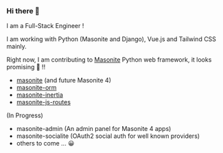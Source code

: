 ### Hi there 👋

I am a Full-Stack Engineer !

I am working with Python (Masonite and Django), Vue.js and Tailwind CSS mainly.

Right now, I am contributing to [Masonite](https://docs.masoniteproject.com/) Python web framework, it looks promising :rocket: !!
- [masonite](https://github.com/MasoniteFramework/masonite/) (and future Masonite 4)
- [masonite-orm](https://github.com/MasoniteFramework/orm/)
- [masonite-inertia](https://github.com/girardinsamuel/masonite-inertia/)
- [masonite-js-routes](https://github.com/girardinsamuel/masonite-js-routes/)

(In Progress)
- masonite-admin (An admin panel for Masonite 4 apps)
- masonite-socialite (OAuth2 social auth for well known providers)
- others to come ... 😀
